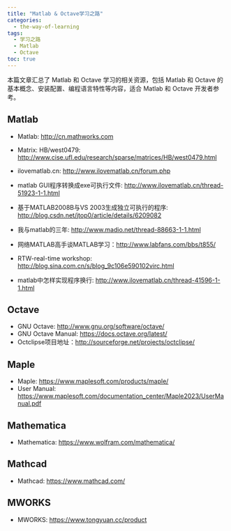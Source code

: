 ```yaml
---
title: "Matlab & Octave学习之路"
categories:
  - the-way-of-learning
tags:
  - 学习之路
  - Matlab
  - Octave
toc: true
---
```


本篇文章汇总了 Matlab 和 Octave 学习的相关资源，包括 Matlab 和 Octave 的基本概念、安装配置、编程语言特性等内容，适合 Matlab 和 Octave 开发者参考。

## Matlab

* Matlab: <http://cn.mathworks.com>

* Matrix: HB/west0479: <http://www.cise.ufl.edu/research/sparse/matrices/HB/west0479.html>
* ilovematlab.cn: <http://www.ilovematlab.cn/forum.php>

* matlab GUI程序转换成exe可执行文件: <http://www.ilovematlab.cn/thread-51923-1-1.html>
* 基于MATLAB2008B与VS 2003生成独立可执行的程序: <http://blog.csdn.net/jtop0/article/details/6209082>
* 我与matlab的三年: <http://www.madio.net/thread-88663-1-1.html>
* 网络MATLAB高手谈MATLAB学习：<http://www.labfans.com/bbs/t855/>
* RTW-real-time workshop: <http://blog.sina.com.cn/s/blog_9c106e590102virc.html>
* matlab中怎样实现程序换行: <http://www.ilovematlab.cn/thread-41596-1-1.html>

## Octave

* GNU Octave: <http://www.gnu.org/software/octave/>
* GNU Octave Manual: <https://docs.octave.org/latest/>
* Octclipse项目地址：<http://sourceforge.net/projects/octclipse/>

## Maple

* Maple: <https://www.maplesoft.com/products/maple/>
* User Manual: <https://www.maplesoft.com/documentation_center/Maple2023/UserManual.pdf>

## Mathematica

* Mathematica: <https://www.wolfram.com/mathematica/>

## Mathcad

* Mathcad: <https://www.mathcad.com/>

## MWORKS

* MWORKS: <https://www.tongyuan.cc/product>
